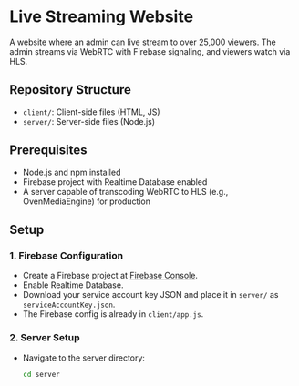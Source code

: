 # Live Streaming Website

A website where an admin can live stream to over 25,000 viewers. The admin streams via WebRTC with Firebase signaling, and viewers watch via HLS.

## Repository Structure

- `client/`: Client-side files (HTML, JS)
- `server/`: Server-side files (Node.js)

## Prerequisites

- Node.js and npm installed
- Firebase project with Realtime Database enabled
- A server capable of transcoding WebRTC to HLS (e.g., OvenMediaEngine) for production

## Setup

### 1. Firebase Configuration
- Create a Firebase project at [Firebase Console](https://console.firebase.google.com/).
- Enable Realtime Database.
- Download your service account key JSON and place it in `server/` as `serviceAccountKey.json`.
- The Firebase config is already in `client/app.js`.

### 2. Server Setup
- Navigate to the server directory:
  ```bash
  cd server
